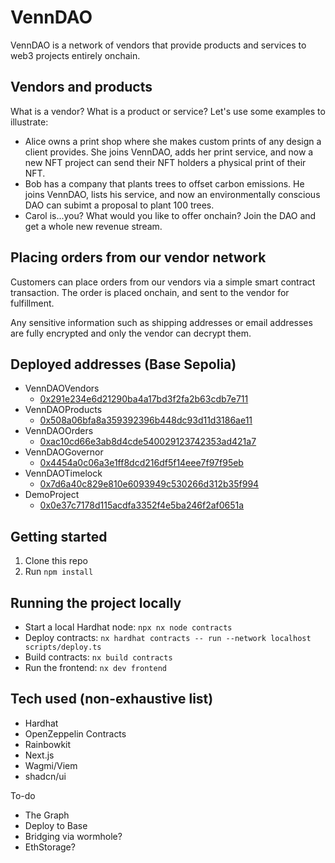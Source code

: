 # VennDAO

VennDAO is a network of vendors that provide products and services to web3 projects entirely onchain.

## Vendors and products

What is a vendor? What is a product or service? Let's use some examples to illustrate:

- Alice owns a print shop where she makes custom prints of any design a client provides. She joins VennDAO, adds her print service, and now a new NFT project can send their NFT holders a physical print of their NFT.
- Bob has a company that plants trees to offset carbon emissions. He joins VennDAO, lists his service, and now an environmentally conscious DAO can subimt a proposal to plant 100 trees.
- Carol is...you? What would you like to offer onchain? Join the DAO and get a whole new revenue stream.

## Placing orders from our vendor network

Customers can place orders from our vendors via a simple smart contract transaction. The order is placed onchain, and sent to the vendor for fulfillment.

Any sensitive information such as shipping addresses or email addresses are fully encrypted and only the vendor can decrypt them.

## Deployed addresses (Base Sepolia)

- VennDAOVendors
    - [0x291e234e6d21290ba4a17bd3f2fa2b63cdb7e711](https://sepolia.basescan.org/address/0x291e234e6d21290ba4a17bd3f2fa2b63cdb7e711)
- VennDAOProducts
    - [0x508a06bfa8a359392396b448dc93d11d3186ae11](https://sepolia.basescan.org/address/0x508a06bfa8a359392396b448dc93d11d3186ae11)
- VennDAOOrders
    - [0xac10cd66e3ab8d4cde540029123742353ad421a7](https://sepolia.basescan.org/address/0xac10cd66e3ab8d4cde540029123742353ad421a7)
- VennDAOGovernor
    - [0x4454a0c06a3e1ff8dcd216df5f14eee7f97f95eb](https://sepolia.basescan.org/address/0x4454a0c06a3e1ff8dcd216df5f14eee7f97f95eb)
- VennDAOTimelock
    - [0x7d6a40c829e810e6093949c530266d312b35f994](https://sepolia.basescan.org/address/0x7d6a40c829e810e6093949c530266d312b35f994)
- DemoProject
    - [0x0e37c7178d115acdfa3352f4e5ba246f2af0651a](https://sepolia.basescan.org/address/0x0e37c7178d115acdfa3352f4e5ba246f2af0651a)

## Getting started

1. Clone this repo
2. Run `npm install`

## Running the project locally

- Start a local Hardhat node: `npx nx node contracts`
- Deploy contracts: `nx hardhat contracts -- run --network localhost scripts/deploy.ts`
- Build contracts: `nx build contracts`
- Run the frontend: `nx dev frontend`

## Tech used (non-exhaustive list)

- Hardhat
- OpenZeppelin Contracts
- Rainbowkit
- Next.js
- Wagmi/Viem
- shadcn/ui

To-do
- The Graph
- Deploy to Base
- Bridging via wormhole?
- EthStorage?